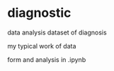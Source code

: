 # diagnostic
data analysis dataset of diagnosis 

my typical work of data

form and analysis in .ipynb
